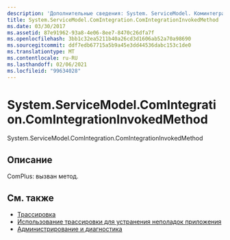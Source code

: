 ```yaml
---
description: 'Дополнительные сведения: System. ServiceModel. Коминтегратион. Коминтегратионинвокедмесод'
title: System.ServiceModel.ComIntegration.ComIntegrationInvokedMethod
ms.date: 03/30/2017
ms.assetid: 87e91962-93a8-4e06-8ee7-8470c26dfa7f
ms.openlocfilehash: 3bb1c32ea5211b40a26cd3d1606ab52a70a98690
ms.sourcegitcommit: ddf7edb67715a5b9a45e3dd44536dabc153c1de0
ms.translationtype: MT
ms.contentlocale: ru-RU
ms.lasthandoff: 02/06/2021
ms.locfileid: "99634028"
---
```

# <a name="systemservicemodelcomintegrationcomintegrationinvokedmethod"></a>System.ServiceModel.ComIntegration.ComIntegrationInvokedMethod

System.ServiceModel.ComIntegration.ComIntegrationInvokedMethod  
  
## <a name="description"></a>Описание  

 ComPlus: вызван метод.  
  
## <a name="see-also"></a>См. также

- [Трассировка](index.md)
- [Использование трассировки для устранения неполадок приложения](using-tracing-to-troubleshoot-your-application.md)
- [Администрирование и диагностика](../index.md)
